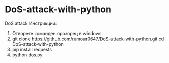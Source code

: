 # DoS-attack-with-python
DoS attack
Инстрикции:
1. Отворете команден прозорец в windows
2. git clone https://github.com/rumour0647/DoS-attack-with-python.git
cd DoS-attack-with-python
3. pip install requests
4. python dos.py
